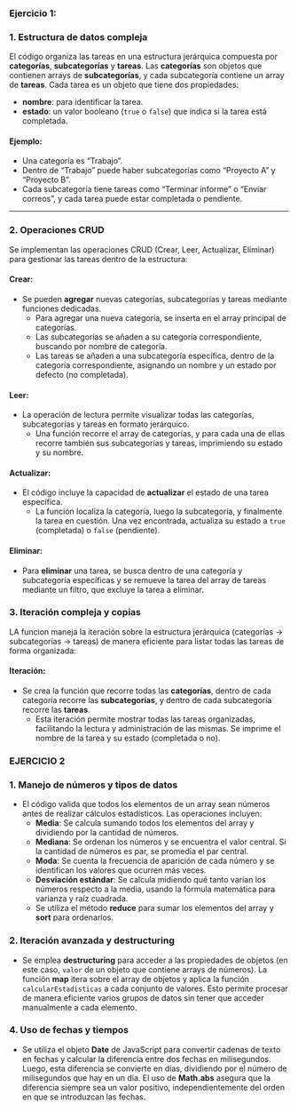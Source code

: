 ### Ejercicio 1:
### 1. Estructura de datos compleja

El código organiza las tareas en una estructura jerárquica compuesta por **categorías**, **subcategorías** y **tareas**. Las **categorías** son objetos que contienen arrays de **subcategorías**, y cada subcategoría contiene un array de **tareas**. Cada tarea es un objeto que tiene dos propiedades: 
- **nombre**: para identificar la tarea.
- **estado**: un valor booleano (`true` o `false`) que indica si la tarea está completada.


#### Ejemplo:
- Una categoría es “Trabajo”.
- Dentro de “Trabajo” puede haber subcategorías como “Proyecto A” y “Proyecto B”.
- Cada subcategoría tiene tareas como “Terminar informe” o “Enviar correos”, y cada tarea puede estar completada o pendiente.

---

### 2. Operaciones CRUD

Se implementan las operaciones CRUD (Crear, Leer, Actualizar, Eliminar) para gestionar las tareas dentro de la estructura:

#### **Crear**:
- Se pueden **agregar** nuevas categorías, subcategorías y tareas mediante funciones dedicadas. 
  - Para agregar una nueva categoría, se inserta en el array principal de categorías.
  - Las subcategorías se añaden a su categoría correspondiente, buscando por nombre de categoría.
  - Las tareas se añaden a una subcategoría específica, dentro de la categoría correspondiente, asignando un nombre y un estado por defecto (no completada).

#### **Leer**:
- La operación de lectura permite visualizar todas las categorías, subcategorías y tareas en formato jerárquico. 
  - Una función recorre el array de categorías, y para cada una de ellas recorre también sus subcategorías y tareas, imprimiendo su estado y su nombre.

#### **Actualizar**:
- El código incluye la capacidad de **actualizar** el estado de una tarea específica. 
  - La función localiza la categoría, luego la subcategoría, y finalmente la tarea en cuestión. Una vez encontrada, actualiza su estado a `true` (completada) o `false` (pendiente).

#### **Eliminar**:
- Para **eliminar** una tarea, se busca dentro de una categoría y subcategoría específicas y se remueve la tarea del array de tareas mediante un filtro, que excluye la tarea a eliminar.



### 3. Iteración compleja y copias

LA funcion maneja la iteración sobre la estructura jerárquica (categorías → subcategorías → tareas) de manera eficiente para listar todas las tareas de forma organizada:

#### Iteración:
- Se crea la función que recorre todas las **categorías**, dentro de cada categoría recorre las **subcategorías**, y dentro de cada subcategoría recorre las **tareas**.
  - Esta iteración permite mostrar todas las tareas organizadas, facilitando la lectura y administración de las mismas. Se imprime el nombre de la tarea y su estado (completada o no).
    

### EJERCICIO 2
### 1. Manejo de números y tipos de datos
- El código valida que todos los elementos de un array sean números antes de realizar cálculos estadísticos. Las operaciones incluyen:
  - **Media**: Se calcula sumando todos los elementos del array y dividiendo por la cantidad de números.
  - **Mediana**: Se ordenan los números y se encuentra el valor central. Si la cantidad de números es par, se promedia el par central.
  - **Moda**: Se cuenta la frecuencia de aparición de cada número y se identifican los valores que ocurren más veces.
  - **Desviación estándar**: Se calcula midiendo qué tanto varían los números respecto a la media, usando la fórmula matemática para varianza y raíz cuadrada.
  - Se utiliza el método **reduce** para sumar los elementos del array y **sort** para ordenarlos.

### 2. Iteración avanzada y destructuring
- Se emplea **destructuring** para acceder a las propiedades de objetos (en este caso, `valor` de un objeto que contiene arrays de números). La función **map** itera sobre el array de objetos y aplica la función `calcularEstadisticas` a cada conjunto de valores. Esto permite procesar de manera eficiente varios grupos de datos sin tener que acceder manualmente a cada elemento.

### 4. Uso de fechas y tiempos
- Se utiliza el objeto **Date** de JavaScript para convertir cadenas de texto en fechas y calcular la diferencia entre dos fechas en milisegundos. Luego, esta diferencia se convierte en días, dividiendo por el número de milisegundos que hay en un día. El uso de **Math.abs** asegura que la diferencia siempre sea un valor positivo, independientemente del orden en que se introduzcan las fechas.


